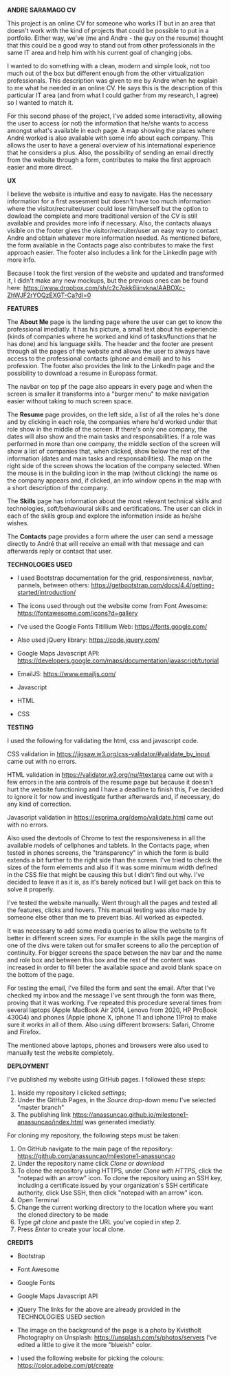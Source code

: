 **ANDRE SARAMAGO CV**

This project is an online CV for someone who works IT but in an area that doesn't work with the kind of projects that could be possible to put in a portfolio. Either way, we've 
(me and Andre - the guy on the resume) thought that this could be a good way to stand out from other professionals in the same IT area and help him with his current goal of changing jobs.

I wanted to do something with a clean, modern and simple look, not too much out of the box but different enough from the other virtualization professionals. This description was given to me
by Andre when he explain to me what he needed in an online CV. He says this is the description of this particular IT area (and from what I could gather from my research, I agree) so I wanted to
match it.

For this second phase of the project, I've added some interactivity, allowing the user to access (or not) the information that he/she wants to access amongst what's available in each page. A map showing
the places where André worked is also available with some info about each company. This allows the user to have a general overview of his international experience that he considers a plus. Also, the 
possibility of sending an email directly from the website through a form, contributes to make the first approach easier and more direct.


**UX**

I believe the website is intuitive and easy to navigate. Has the necessary information for a first assesment but doesn't have too much information where the visitor/recruiter/user could lose him/herself 
but the option to dowload the complete and more traditional version of the CV is still available and provides more info if necessary. Also, the contacts always visible on the footer gives the visitor/recruiter/user 
an easy way to contact Andre and obtain whatever more information needed. As mentioned before, the form available in the Contacts page also contributes to make the first approach easier. The footer also includes a 
link for the LinkedIn page with more info.

Because I took the first version of the website and updated and transformed it, I didn't make any new mockups, but the previous ones can be found here: https://www.dropbox.com/sh/c2c7pkk6iinvkna/AABOXc-ZhWJF2rYOQzEXGT-Ca?dl=0



**FEATURES**

The **About Me** page is the landing page where the user can get to know the professional imediatly. It has his picture, a small text about his experiencie (kinds of companies where he worked and kind of
tasks/functions that he has done) and his language skills.
The header and the footer are present through all the pages of the website and allows the user to always have access to the professional contacts (phone and email) and to his profession. The footer
also provides the link to the LinkedIn page and the possibility to download a resume in Europass format.

The navbar on top pf the page also appears in every page and when the screen is smaller it transforms into a "burger menu" to make navigation easier without taking to much screen space.

The **Resume** page provides, on the left side, a list of all the roles he's done and by clicking in each role, the companies where he'd worked under that role show in the middle of the screen. If there's only one company, the dates will
also show and the main tasks and responsabilities. If a role was performed in more than one company, the middle section of the screen will show a list of companies that, when clicked, show below the rest of the information (dates and main
tasks and responsabilities). The map on the right side of the screen shows the location of the company selected. When the mouse is in the building icon in the map (without clicking) the name os the company appears and, if clicked, an info
window opens in the map with a short description of the company.

The **Skills** page has information about the most relevant technical skills and technologies, soft/behavioural skills and certifications. The user can click in each of the skills group and explore the information inside as he/she wishes.

The **Contacts** page provides a form where the user can send a message directly to André that will receive an email with that message and can afterwards reply or contact that user.


**TECHNOLOGIES USED**

- I used Bootstrap documentation for the grid, responsiveness, navbar, pannels, between others: https://getbootstrap.com/docs/4.4/getting-started/introduction/

- The icons used through out the website come from Font Awesome: https://fontawesome.com/icons?d=gallery

- I've used the Google Fonts Titillium Web: https://fonts.google.com/

- Also used jQuery library: https://code.jquery.com/

- Google Maps Javascript API: https://developers.google.com/maps/documentation/javascript/tutorial

- EmailJS: https://www.emailjs.com/

- Javascript
- HTML
- CSS


**TESTING**

I used the following for validating the html, css and javascript code.

CSS validation in https://jigsaw.w3.org/css-validator/#validate_by_input came out with no errors.

HTML validation in https://validator.w3.org/nu/#textarea came out with a few errors in the aria controls of the resume page but because it doesn't hurt the website functioning and I have a deadline to finish this, I've
decided to ignore it for now and investigate further afterwards and, if necessary, do any kind of correction.

Javascript validation in https://esprima.org/demo/validate.html came out with no errors.

Also used the devtools of Chrome to test the responsiveness in all the available models of cellphones and tablets. In the Contacts page, when tested in phones screens, the "transparency" in which the form
is build extends a bit further to the right side than the screen. I've tried to check the sizes of the form elements and also if it was some minimum width defined in the CSS file that might be causing
this but I didn't find out why. I've decided to leave it as it is, as it's barely noticed but I will get back on this to solve it properly.

I've tested the website manually. Went through all the pages and tested all the features, clicks and hovers. This manual testing was also made by someone else other than me to prevent bias. All worked as expected.

It was necessary to add some media queries to allow the website to fit better in different screen sizes. For example in the skills page the margins of one of the divs were taken out for smaller screens to allo
the perception of continuity. For bigger screens the space between the nav bar and the name and role box and between this box and the rest of the content was increased in order to fill beter the available space
and avoid blank space on the bottom of the page.

For testing the email, I've filled the form and sent the email. After that I've checked my inbox and the message I've sent through the form was there, proving that it was working. I've repeated this procedure
several times from several laptops (Apple MacBook Air 2014, Lenovo from 2020, HP ProBook 430G4) and phones (Apple iphone X, iphone 11 and iphone 11Pro) to make sure it works in all of them. Also using different
browsers: Safari, Chrome and Firefox.

The mentioned above laptops, phones and browsers were also used to manually test the website completely.



**DEPLOYMENT**

I've published my website using GitHub pages. I followed these steps:
1. Inside my repository I clicked *settings*;
2. Under the GitHub Pages, in the *Source* drop-down menu I've selected "master branch"
3. The publishing link https://anassuncao.github.io/milestone1-anassuncao/index.html was generated imediatly.

For cloning my repository, the following steps must be taken:
1. On GitHub navigate to the main page of the repository: https://github.com/anassuncao/milestone1-anassuncao
2. Under the repository name click *Clone or download*
3. To clone the repository using HTTPS, under *Clone with HTTPS*, click the "notepad with an arrow" icon. To clone the repository using an SSH key, 
including a certificate issued by your organization's SSH certificate authority, click Use SSH, then click "notepad with an arrow" icon.
4. Open Terminal
5. Change the current working directory to the location where you want the cloned directory to be made
6. Type *git clone* and paste the URL you've copied in step 2.
7. Press *Enter* to create your local clone.




**CREDITS**

* Bootstrap
* Font Awesome
* Google Fonts
* Google Maps Javascript API
* jQuery
The links for the above are already provided in the TECHNOLOGIES USED section

* The image on the background of the page is a photo by Kvistholt Photography on Unsplash:
https://unsplash.com/s/photos/servers
I've edited a little to give it the more "blueish" color.

* I used the following website for picking the colours: 
https://color.adobe.com/pt/create
